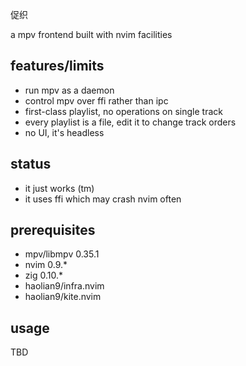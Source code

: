 促织

a mpv frontend built with nvim facilities


## features/limits
* run mpv as a daemon
* control mpv over ffi rather than ipc
* first-class playlist, no operations on single track
* every playlist is a file, edit it to change track orders
* no UI, it's headless


## status
* it just works (tm)
* it uses ffi which may crash nvim often


## prerequisites
* mpv/libmpv 0.35.1
* nvim 0.9.*
* zig 0.10.*
* haolian9/infra.nvim
* haolian9/kite.nvim


## usage
TBD
